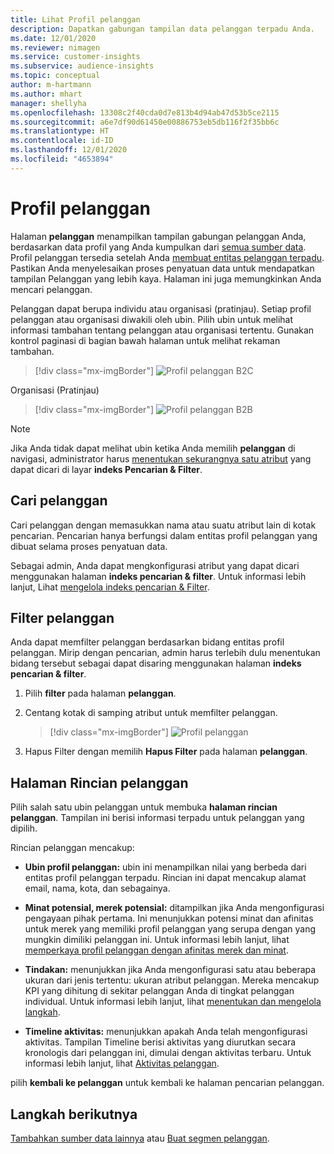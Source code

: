 ```yaml
---
title: Lihat Profil pelanggan
description: Dapatkan gabungan tampilan data pelanggan terpadu Anda.
ms.date: 12/01/2020
ms.reviewer: nimagen
ms.service: customer-insights
ms.subservice: audience-insights
ms.topic: conceptual
author: m-hartmann
ms.author: mhart
manager: shellyha
ms.openlocfilehash: 13308c2f40cda0d7e813b4d94ab47d53b5ce2115
ms.sourcegitcommit: a6e7df90d61450e00886753eb5db116f2f35bb6c
ms.translationtype: HT
ms.contentlocale: id-ID
ms.lasthandoff: 12/01/2020
ms.locfileid: "4653894"
---
```

# <a name="customer-profiles"></a>Profil pelanggan

Halaman **pelanggan** menampilkan tampilan gabungan pelanggan Anda, berdasarkan data profil yang Anda kumpulkan dari [semua sumber data](data-sources.md). Profil pelanggan tersedia setelah Anda [membuat entitas pelanggan terpadu](data-unification.md). Pastikan Anda menyelesaikan proses penyatuan data untuk mendapatkan tampilan Pelanggan yang lebih kaya. Halaman ini juga memungkinkan Anda mencari pelanggan.

Pelanggan dapat berupa individu atau organisasi (pratinjau). Setiap profil pelanggan atau organisasi diwakili oleh ubin. Pilih ubin untuk melihat informasi tambahan tentang pelanggan atau organisasi tertentu. Gunakan kontrol paginasi di bagian bawah halaman untuk melihat rekaman tambahan.

> [!div class="mx-imgBorder"] 
> ![Profil pelanggan B2C](media/profiles-customers.png "Profil pelanggan B2C")

Organisasi (Pratinjau)
> [!div class="mx-imgBorder"] 
> ![Profil pelanggan B2B](media/profile-customers-b2b.png "Profil pelanggan B2B")

> [!NOTE]
> Jika Anda tidak dapat melihat ubin ketika Anda memilih **pelanggan** di navigasi, administrator harus [menentukan sekurangnya satu atribut](search-filter-index.md) yang dapat dicari di layar **indeks Pencarian & Filter**.

## <a name="search-for-customers"></a>Cari pelanggan

Cari pelanggan dengan memasukkan nama atau suatu atribut lain di kotak pencarian. Pencarian hanya berfungsi dalam entitas profil pelanggan yang dibuat selama proses penyatuan data.

Sebagai admin, Anda dapat mengkonfigurasi atribut yang dapat dicari menggunakan halaman **indeks pencarian & filter**. Untuk informasi lebih lanjut, Lihat [mengelola indeks pencarian & Filter](search-filter-index.md).

## <a name="filter-customers"></a>Filter pelanggan

Anda dapat memfilter pelanggan berdasarkan bidang entitas profil pelanggan. Mirip dengan pencarian, admin harus terlebih dulu menentukan bidang tersebut sebagai dapat disaring menggunakan halaman **indeks pencarian & filter**.

1. Pilih **filter** pada halaman **pelanggan**.

2. Centang kotak di samping atribut untuk memfilter pelanggan.

   > [!div class="mx-imgBorder"] 
   > ![Profil pelanggan](media/profiles-customers3.png "Profil pelanggan")

3. Hapus Filter dengan memilih **Hapus Filter** pada halaman **pelanggan**.

##  <a name="customer-details-page"></a>Halaman Rincian pelanggan

Pilih salah satu ubin pelanggan untuk membuka **halaman rincian pelanggan**. Tampilan ini berisi informasi terpadu untuk pelanggan yang dipilih.

Rincian pelanggan mencakup:

-   **Ubin profil pelanggan:** ubin ini menampilkan nilai yang berbeda dari entitas profil pelanggan terpadu. Rincian ini dapat mencakup alamat email, nama, kota, dan sebagainya. 

-   **Minat potensial, merek potensial:** ditampilkan jika Anda mengonfigurasi pengayaan pihak pertama. Ini menunjukkan potensi minat dan afinitas untuk merek yang memiliki profil pelanggan yang serupa dengan yang mungkin dimiliki pelanggan ini. Untuk informasi lebih lanjut, lihat [memperkaya profil pelanggan dengan afinitas merek dan minat](enrichment-microsoft-graph.md).

-   **Tindakan:** menunjukkan jika Anda mengonfigurasi satu atau beberapa ukuran dari jenis tertentu: ukuran atribut pelanggan. Mereka mencakup KPI yang dihitung di sekitar pelanggan Anda di tingkat pelanggan individual. Untuk informasi lebih lanjut, lihat [menentukan dan mengelola langkah](measures.md).

-   **Timeline aktivitas:** menunjukkan apakah Anda telah mengonfigurasi aktivitas. Tampilan Timeline berisi aktivitas yang diurutkan secara kronologis dari pelanggan ini, dimulai dengan aktivitas terbaru. Untuk informasi lebih lanjut, lihat [Aktivitas pelanggan](activities.md).

pilih **kembali ke pelanggan** untuk kembali ke halaman pencarian pelanggan.

## <a name="next-steps"></a>Langkah berikutnya

[Tambahkan sumber data lainnya](data-sources.md) atau [Buat segmen pelanggan](segments.md).
